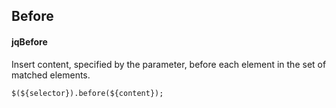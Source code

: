## Before
#### jqBefore
Insert content, specified by the parameter, before each element in the set of matched elements.
```
$(${selector}).before(${content});
```